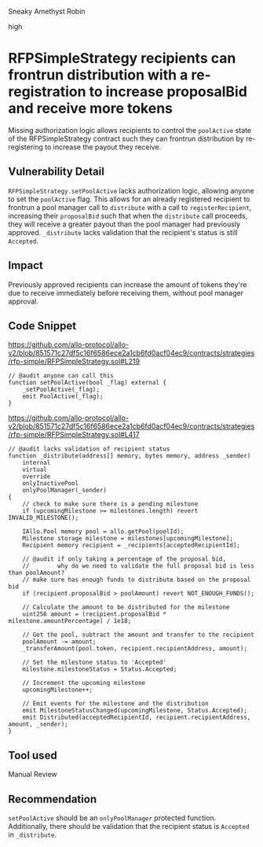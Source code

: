 Sneaky Amethyst Robin

high

# RFPSimpleStrategy recipients can frontrun distribution with a re-registration to increase proposalBid and receive more tokens

Missing authorization logic allows recipients to control the `poolActive` state of the RFPSimpleStrategy contract such they can frontrun distribution by re-registering to increase the payout they receive.

## Vulnerability Detail

`RFPSimpleStrategy.setPoolActive` lacks authorization logic, allowing anyone to set the `poolActive` flag. This allows for an already registered recipient to frontrun a pool manager call to `distribute` with a call to `registerRecipient`, increasing their `proposalBid` such that when the `distribute` call proceeds, they will receive a greater payout than the pool manager had previously approved. `_distribute` lacks validation that the recipient's status is still `Accepted`.

## Impact

Previously approved recipients can increase the amount of tokens they're due to receive immediately before receiving them, without pool manager approval.

## Code Snippet

https://github.com/allo-protocol/allo-v2/blob/851571c27df5c16f6586ece2a1cb6fd0acf04ec9/contracts/strategies/rfp-simple/RFPSimpleStrategy.sol#L219
```solidity
// @audit anyone can call this
function setPoolActive(bool _flag) external {
    _setPoolActive(_flag);
    emit PoolActive(_flag);
}
```

https://github.com/allo-protocol/allo-v2/blob/851571c27df5c16f6586ece2a1cb6fd0acf04ec9/contracts/strategies/rfp-simple/RFPSimpleStrategy.sol#L417
```solidity
// @audit lacks validation of recipient status
function _distribute(address[] memory, bytes memory, address _sender)
    internal
    virtual
    override
    onlyInactivePool
    onlyPoolManager(_sender)
{
    // check to make sure there is a pending milestone
    if (upcomingMilestone >= milestones.length) revert INVALID_MILESTONE();

    IAllo.Pool memory pool = allo.getPool(poolId);
    Milestone storage milestone = milestones[upcomingMilestone];
    Recipient memory recipient = _recipients[acceptedRecipientId];

    // @audit if only taking a percentage of the proposal bid, 
    //        why do we need to validate the full proposal bid is less than poolAmount?
    // make sure has enough funds to distribute based on the proposal bid
    if (recipient.proposalBid > poolAmount) revert NOT_ENOUGH_FUNDS();

    // Calculate the amount to be distributed for the milestone
    uint256 amount = (recipient.proposalBid * milestone.amountPercentage) / 1e18;

    // Get the pool, subtract the amount and transfer to the recipient
    poolAmount -= amount;
    _transferAmount(pool.token, recipient.recipientAddress, amount);

    // Set the milestone status to 'Accepted'
    milestone.milestoneStatus = Status.Accepted;

    // Increment the upcoming milestone
    upcomingMilestone++;

    // Emit events for the milestone and the distribution
    emit MilestoneStatusChanged(upcomingMilestone, Status.Accepted);
    emit Distributed(acceptedRecipientId, recipient.recipientAddress, amount, _sender);
}
```

## Tool used

Manual Review

## Recommendation

`setPoolActive` should be an `onlyPoolManager` protected function. Additionally, there should be validation that the recipient status is `Accepted` in `_distribute`.